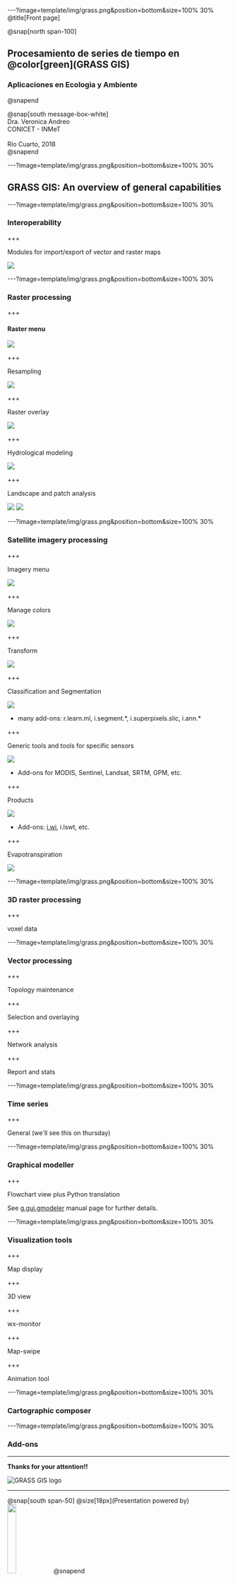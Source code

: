 ---?image=template/img/grass.png&position=bottom&size=100% 30%
@title[Front page]

@snap[north span-100]
<br>
<h2>Procesamiento de series de tiempo en @color[green](GRASS GIS)</h2>
<h3>Aplicaciones en Ecologia y Ambiente</h3>
@snapend

@snap[south message-box-white]
<br>Dra. Veronica Andreo<br>CONICET - INMeT<br><br>Rio Cuarto, 2018<br>
@snapend

---?image=template/img/grass.png&position=bottom&size=100% 30%

## GRASS GIS: An overview of general capabilities

---?image=template/img/grass.png&position=bottom&size=100% 30%

### Interoperability

+++

Modules for import/export of vector and raster maps

<img src="assets/img/File_raster_import.png">

---?image=template/img/grass.png&position=bottom&size=100% 30%

### Raster processing

+++

#### Raster menu

<img src="assets/img/Raster_menu.png">

+++

Resampling

<img src="assets/img/Raster_resample_options.png">

+++

Raster overlay

<img src="assets/img/Raster_overlay_options.png">

+++

Hydrological modeling

<img src="assets/img/Raster_hydro.png">

+++

Landscape and patch analysis

<img src="assets/img/Raster_landscape.png">

<img src="assets/img/Raster_r_pi_addons.png">

---?image=template/img/grass.png&position=bottom&size=100% 30%

### Satellite imagery processing

+++

Imagery menu

<img src="assets/img/Imagery_menu.png">

+++

Manage colors

<img src="assets/img/Imagery_colors.png">

+++

Transform

<img src="assets/img/Imagery_transform.png">

+++

Classification and Segmentation

<img src="assets/img/Imagery_classification.png">

+ many add-ons: r.learn.ml, i.segment.\*, i.superpixels.slic, i.ann.\*

+++

Generic tools and tools for specific sensors

<img src="assets/img/Imagery_satellite_especif_tools.png">

+ Add-ons for MODIS, Sentinel, Landsat, SRTM, GPM, etc.

+++

Products

<img src="assets/img/Imagery_products.png">

+ Add-ons: [i.wi](https://grass.osgeo.org/grass74/manuals/addons/i.wi.html), i.lswt, etc.

+++

Evapotranspiration

<img src="assets/img/Imagery_ET.png">

---?image=template/img/grass.png&position=bottom&size=100% 30%

### 3D raster processing

+++

voxel data

---?image=template/img/grass.png&position=bottom&size=100% 30%

### Vector processing

+++

Topology maintenance

+++

Selection and overlaying

+++

Network analysis

+++

Report and stats

---?image=template/img/grass.png&position=bottom&size=100% 30%

### Time series

+++

General (we'll see this on thursday)

---?image=template/img/grass.png&position=bottom&size=100% 30%

### Graphical modeller

+++

Flowchart view plus Python translation

See [g.gui.gmodeler](https://grass.osgeo.org/grass74/manuals/wxGUI.gmodeler.html) manual page for further details.

---?image=template/img/grass.png&position=bottom&size=100% 30%

### Visualization tools

+++

Map display

+++

3D view

+++

wx-monitor

+++

Map-swipe

+++

Animation tool

---?image=template/img/grass.png&position=bottom&size=100% 30%

### Cartographic composer

<!--- <p><span class="slide-title">JavaScript Block</span></p> --->

---?image=template/img/grass.png&position=bottom&size=100% 30%

### Add-ons

---

**Thanks for your attention!!**

![GRASS GIS logo](assets/img/grass_logo_alphab.png)

---

@snap[south span-50]
@size[18px](Presentation powered by)
<br>
<a href="https://gitpitch.com/">
<img src="assets/img/gitpitch_logo.png" width="20%"></a>
@snapend
